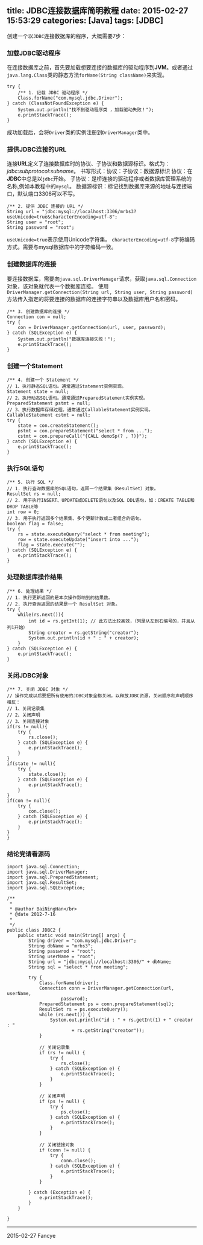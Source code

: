 title: JDBC连接数据库简明教程
date: 2015-02-27 15:53:29
categories: [Java]
tags: [JDBC]
---

创建一个以`JDBC`连接数据库的程序，大概需要7步：

### 加载JDBC驱动程序

在连接数据库之前，首先要加载想要连接的数据库的驱动程序到**JVM**。或者通过`java.lang.Class`类的静态方法`forName(String className)`来实现。
```
try {
	/** 1. 记载 JDBC 驱动程序 */
	Class.forName("com.mysql.jdbc.Driver");
} catch (ClassNotFoundException e) {
	System.out.println("找不到驱动程序类 ，加载驱动失败！");
	e.printStackTrace();
}
```
成功加载后，会将`Driver`类的实例注册到`DriverManager`类中。
<!-- more -->
### 提供JDBC连接的URL

连接**URL**定义了连接数据库时的协议、子协议和数据源标识。格式为：*jdbc:subprotocol:subname*。
书写形式：协议：子协议：数据源标识
协议：在**JDBC**中总是以`jdbc`开始。
子协议：是桥连接的驱动程序或者数据库管理系统的名称,例如本教程中的`mysql`。
数据源标识：标记找到数据库来源的地址与连接端口，默认端口3306可以不写。
```
/** 2. 提供 JDBC 连接的 URL */
String url = "jdbc:mysql://localhost:3306/mrbs3?useUnicode=true&characterEncoding=utf-8";
String user = "root";
String password = "root";
```
`useUnicode=true`表示使用Unicode字符集。
`characterEncoding=utf-8`字符编码方式。需要与mysql数据库中的字符编码一致。

### 创建数据库的连接

要连接数据库，需要向`java.sql.DriverManager`请求，获取`java.sql.Connection`对象，该对象就代表一个数据库连接。
使用`DriverManager.getConnection(String url, String user, String password)`方法传入指定的将要连接的数据库的连接字符串以及数据库用户名和密码。
```
/** 3. 创建数据库的连接 */
Connection con = null;
try {
	con = DriverManager.getConnection(url, user, password);
} catch (SQLException e) {
	System.out.println("数据库连接失败！");  
	e.printStackTrace();
}
```

### 创建一个Statement

```
/** 4. 创建一个 Statement */
// 1、执行静态SQL语句。通常通过Statement实例实现。
Statement state = null;
// 2、执行动态SQL语句。通常通过PreparedStatement实例实现。
PreparedStatement pstmt = null;
// 3、执行数据库存储过程。通常通过CallableStatement实例实现。
CallableStatement cstmt = null;
try {
	state = con.createStatement();
	pstmt = con.prepareStatement("select * from ...");
	cstmt = con.prepareCall("{CALL demoSp(? , ?)}");
} catch (SQLException e) {
	e.printStackTrace();
}
```

### 执行SQL语句

```
/** 5. 执行 SQL */
// 1. 执行查询数据库的SQL语句，返回一个结果集（ResultSet）对象。
ResultSet rs = null;
// 2. 用于执行INSERT、UPDATE或DELETE语句以及SQL DDL语句，如：CREATE TABLE和DROP TABLE等
int row = 0;
// 3. 用于执行返回多个结果集、多个更新计数或二者组合的语句。
boolean flag = false;
try {
	rs = state.executeQuery("select * from meeting");
	row = state.executeUpdate("insert into ...");
	flag = state.execute("");
} catch (SQLException e) {
	e.printStackTrace();
}
```

### 处理数据库操作结果

```
/** 6. 处理结果 */
// 1. 执行更新返回的是本次操作影响到的结果数。
// 2. 执行查询返回的结果是一个 ResultSet 对象。
try {
	while(rs.next()){
		int id = rs.getInt(1); // 此方法比较高效，（列是从左到右编号的，并且从列1开始）
		String creator = rs.getString("creator");
		System.out.println(id + " : " + creator);
	}
} catch (SQLException e) {
	e.printStackTrace();
}
```

### 关闭JDBC对象
```
/** 7. 关闭 JDBC 对象 */
// 操作完成以后要把所有使用的JDBC对象全都关闭，以释放JDBC资源，关闭顺序和声明顺序相反：   
// 1、关闭记录集   
// 2、关闭声明   
// 3、关闭连接对象
if(rs != null){
	try {
		rs.close();
	} catch (SQLException e) {
		e.printStackTrace();
	}
}
if(state != null){
	try {
		state.close();
	} catch (SQLException e) {
		e.printStackTrace();
	}
}
if(con != null){
	try {
		con.close();
	} catch (SQLException e) {
		e.printStackTrace();
	}
}
}
```

### 结论党请看源码
```
import java.sql.Connection;
import java.sql.DriverManager;
import java.sql.PreparedStatement;
import java.sql.ResultSet;
import java.sql.SQLException;

/**
 * 
 * @author BaiNingHan</br>
 * @date 2012-7-16
 * 
 */
public class JDBC2 {
	public static void main(String[] args) {
		String driver = "com.mysql.jdbc.Driver";
		String dbName = "mrbs3";
		String passwrod = "root";
		String userName = "root";
		String url = "jdbc:mysql://localhost:3306/" + dbName;
		String sql = "select * from meeting";

		try {
			Class.forName(driver);
			Connection conn = DriverManager.getConnection(url, userName,
					passwrod);
			PreparedStatement ps = conn.prepareStatement(sql);
			ResultSet rs = ps.executeQuery();
			while (rs.next()) {
				System.out.println("id : " + rs.getInt(1) + " creator : "
						+ rs.getString("creator"));
			}

			// 关闭记录集
			if (rs != null) {
				try {
					rs.close();
				} catch (SQLException e) {
					e.printStackTrace();
				}
			}

			// 关闭声明
			if (ps != null) {
				try {
					ps.close();
				} catch (SQLException e) {
					e.printStackTrace();
				}
			}

			// 关闭链接对象
			if (conn != null) {
				try {
					conn.close();
				} catch (SQLException e) {
					e.printStackTrace();
				}
			}

		} catch (Exception e) {
			e.printStackTrace();
		}
	}

}
```

---
2015-02-27 Fancye